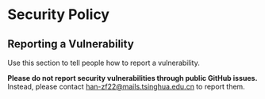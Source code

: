 # Security Policy

## Reporting a Vulnerability

Use this section to tell people how to report a vulnerability.

**Please do not report security vulnerabilities through public GitHub issues.** Instead, please contact [han-zf22@mails.tsinghua.edu.cn](han-zf22@mails.tsinghua.edu.cn) to report them.  
